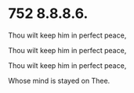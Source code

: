 # 752 8.8.8.6.

Thou wilt keep him in perfect peace,

Thou wilt keep him in perfect peace,

Thou wilt keep him in perfect peace,

Whose mind is stayed on Thee.

